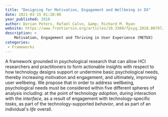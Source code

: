 ```yaml
---
title: "Designing for Motivation, Engagement and Wellbeing in DX"
date: 2021-03-15 01:28:06
year_published: 2018
author: Dorian Peters, Rafael Calvo, &amp; Richard M. Ryan
website: https://www.frontiersin.org/articles/10.3389/fpsyg.2018.00797/full
description: >
    Motivation, Engagement and Thriving in User Experience (METUX)
categories:
 - Frameworks
---
```


A framework grounded in psychological research that can allow HCI researchers and practitioners to form actionable insights with respect to how technology designs support or undermine basic psychological needs, thereby increasing motivation and engagement, and ultimately, improving user wellbeing. We propose that in order to address wellbeing, psychological needs must be considered within five different spheres of analysis including: at the point of technology *adoption*, during interaction with the *interface*, as a result of engagement with technology-specific *tasks*, as part of the technology-supported *behavior*, and as part of an individual's *life* overall.